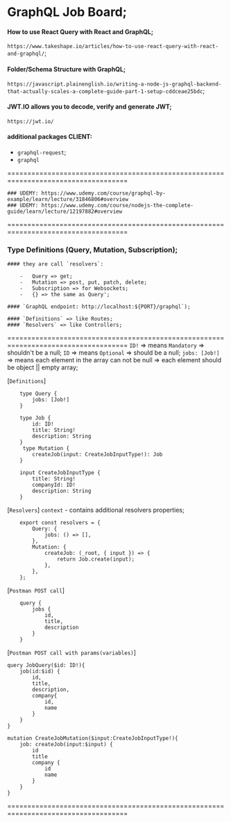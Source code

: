 # GraphQL Job Board;

#### How to use React Query with React and GraphQL;

`https://www.takeshape.io/articles/how-to-use-react-query-with-react-and-graphql/`;

#### Folder/Schema Structure with GraphQL;

`https://javascript.plainenglish.io/writing-a-node-js-graphql-backend-that-actually-scales-a-complete-guide-part-1-setup-cddceae25bdc`;

#### JWT.IO allows you to decode, verify and generate JWT;

`https://jwt.io/`

#### additional packages CLIENT:

-   `graphql-request`;
-   `graphql`

====================================================================================

    ### UDEMY: https://www.udemy.com/course/graphql-by-example/learn/lecture/31846806#overview
    ### UDEMY: https://www.udemy.com/course/nodejs-the-complete-guide/learn/lecture/12197882#overview

====================================================================================

### Type Definitions (Query, Mutation, Subscription);

    #### they are call `resolvers`:

        -   Query => get;
        -   Mutation => post, put, patch, delete;
        -   Subscription => for Websockets;
        -   {} => the same as Query';

    #### `GraphQL endpoint: http://localhost:${PORT}/graphql`);

    #### `Definitions` => like Routes;
    #### `Resolvers` => like Controllers;

====================================================================================
`ID!` => means `Mandatory` => shouldn't be a null;
`ID` => means `Optional` => should be a null;
`jobs: [Job!]` => means each element in the array can not be null => each element should be object || empty array;

[`Definitions`]

        type Query {
            jobs: [Job!]
        }

        type Job {
            id: ID!
            title: String!
            description: String
        }
         type Mutation {
            createJob(input: CreateJobInputType!): Job
        }

        input CreateJobInputType {
            title: String!
            companyId: ID!
            description: String
        }

[`Resolvers`]
`context` - contains additional resolvers properties;

        export const resolvers = {
            Query: {
                jobs: () => [],
            },
            Mutation: {
                createJob: (_root, { input }) => {
                    return Job.create(input);
                },
            },
        };

[`Postman POST call`]

        query {
            jobs {
                id,
                title,
                description
            }
        }

[`Postman POST call with params(variables)`]

    query JobQuery($id: ID!){
        job(id:$id) {
            id,
            title,
            description,
            company{
                id,
                name
            }
        }
    }

    mutation CreateJobMutation($input:CreateJobInputType!){
        job: createJob(input:$input) {
            id
            title
            company {
                id
                name
            }
        }
    }

====================================================================================

